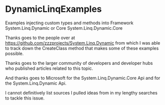 # DynamicLinqExamples
Examples injecting custom types and methods into Framework System.Linq.Dynamic or Core System.Linq.Dynamic.Core


Thanks goes to the people over at https://github.com/zzzprojects/System.Linq.Dynamic from which I was able to track down the CreateClass method that makes some of these examples possible.

Thanks goes to the larger community of developers and developer hubs who published articles related to this topic.

And thanks goes to Microsoft for the System.Linq.Dynamic.Core Api and for the System.Linq.Dynamic Api.

I cannot definitively list sources I pulled ideas from in my lengthy searches to tackle this issue.

